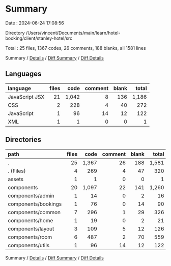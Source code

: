 # Summary

Date : 2024-06-24 17:08:56

Directory /Users/vincent/Documents/main/learn/hotel-booking/client/stanley-hotel/src

Total : 25 files,  1367 codes, 26 comments, 188 blanks, all 1581 lines

Summary / [Details](details.md) / [Diff Summary](diff.md) / [Diff Details](diff-details.md)

## Languages
| language | files | code | comment | blank | total |
| :--- | ---: | ---: | ---: | ---: | ---: |
| JavaScript JSX | 21 | 1,042 | 8 | 136 | 1,186 |
| CSS | 2 | 228 | 4 | 40 | 272 |
| JavaScript | 1 | 96 | 14 | 12 | 122 |
| XML | 1 | 1 | 0 | 0 | 1 |

## Directories
| path | files | code | comment | blank | total |
| :--- | ---: | ---: | ---: | ---: | ---: |
| . | 25 | 1,367 | 26 | 188 | 1,581 |
| . (Files) | 4 | 269 | 4 | 47 | 320 |
| assets | 1 | 1 | 0 | 0 | 1 |
| components | 20 | 1,097 | 22 | 141 | 1,260 |
| components/admin | 1 | 14 | 0 | 2 | 16 |
| components/bookings | 1 | 76 | 0 | 14 | 90 |
| components/common | 7 | 296 | 1 | 29 | 326 |
| components/home | 1 | 19 | 0 | 2 | 21 |
| components/layout | 3 | 109 | 5 | 12 | 126 |
| components/room | 6 | 487 | 2 | 70 | 559 |
| components/utils | 1 | 96 | 14 | 12 | 122 |

Summary / [Details](details.md) / [Diff Summary](diff.md) / [Diff Details](diff-details.md)